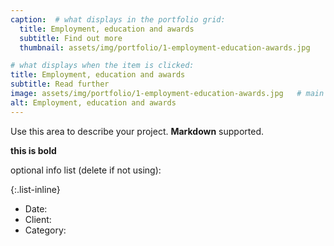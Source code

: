 ```yaml
---
caption:  # what displays in the portfolio grid:
  title: Employment, education and awards
  subtitle: Find out more
  thumbnail: assets/img/portfolio/1-employment-education-awards.jpg

# what displays when the item is clicked:
title: Employment, education and awards
subtitle: Read further
image: assets/img/portfolio/1-employment-education-awards.jpg   # main image, can be a link or a file in assets/img/portfolio
alt: Employment, education and awards
---
```

Use this area to describe your project. **Markdown** supported.

**this is bold**

optional info list (delete if not using):

{:.list-inline} 
- Date: 
- Client: 
- Category: 

